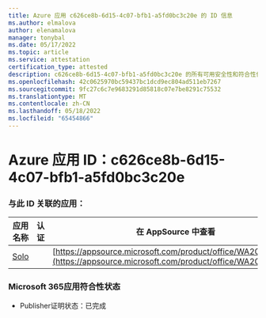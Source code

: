 ```yaml
---
title: Azure 应用 c626ce8b-6d15-4c07-bfb1-a5fd0bc3c20e 的 ID 信息
ms.author: elmalova
author: elenamalova
manager: tonybal
ms.date: 05/17/2022
ms.topic: article
ms.service: attestation
certification_type: attested
description: c626ce8b-6d15-4c07-bfb1-a5fd0bc3c20e 的所有可用安全性和符合性信息。
ms.openlocfilehash: 42c0625970bc59437bc1dcd9ec804ad511eb7267
ms.sourcegitcommit: 9fc27c6c7e9683291d85818c07e7be8291c75532
ms.translationtype: MT
ms.contentlocale: zh-CN
ms.lasthandoff: 05/18/2022
ms.locfileid: "65454866"
---
```

# <a name="azure-app-id-c626ce8b-6d15-4c07-bfb1-a5fd0bc3c20e"></a>Azure 应用 ID：c626ce8b-6d15-4c07-bfb1-a5fd0bc3c20e


### <a name="apps-associated-with-this-id"></a>与此 ID 关联的应用：
| **应用名称** | **认证** | **在 AppSource 中查看** |
|--------------|---------------|-----------------------|
| [Solo](../forward/WA200003826.md) |  | [https://appsource.microsoft.com/product/office/WA200003826](https://appsource.microsoft.com/product/office/WA200003826) |

### <a name="microsoft-365-app-compliance-status"></a>Microsoft 365应用符合性状态
- Publisher证明状态：已完成
